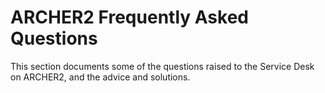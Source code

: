 # ARCHER2 Frequently Asked Questions

This section documents some of the questions raised to the Service Desk on ARCHER2, and the advice and solutions.


